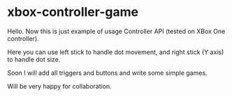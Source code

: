 # xbox-controller-game

Hello. Now this is just example of usage Controller API (tested on XBox One controller).

Here you can use left stick to handle dot movement, and right stick (Y axis) to handle dot size.

Soon I will add all triggers and buttons and write some simple games.

Will be very happy for collaboration.